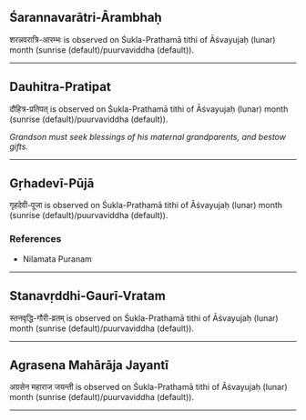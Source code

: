 ## Śarannavarātri-Ārambhaḥ
शरन्नवरात्रि-आरम्भः is observed on Śukla-Prathamā tithi of Āśvayujaḥ (lunar) month (sunrise (default)/puurvaviddha (default)).



---
## Dauhitra-Pratipat
दौहित्र-प्रतिपत् is observed on Śukla-Prathamā tithi of Āśvayujaḥ (lunar) month (sunrise (default)/puurvaviddha (default)).

_Grandson must seek blessings of his maternal grandparents, and bestow gifts._

---
## Gṛhadevī-Pūjā
गृहदेवी-पूजा is observed on Śukla-Prathamā tithi of Āśvayujaḥ (lunar) month (sunrise (default)/puurvaviddha (default)).


### References
* Nilamata Puranam


---
## Stanavṛddhi-Gaurī-Vratam
स्तनवृद्धि-गौरी-व्रतम् is observed on Śukla-Prathamā tithi of Āśvayujaḥ (lunar) month (sunrise (default)/puurvaviddha (default)).



---
## Agrasena Mahārāja Jayantī
अग्रसेन महाराज जयन्ती is observed on Śukla-Prathamā tithi of Āśvayujaḥ (lunar) month (sunrise (default)/puurvaviddha (default)).



---
